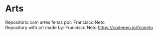 # Arts
 Repositório com artes feitas por: Francisco Neto <br>
 Repository with art made by: Francisco Neto
 https://codepen.io/fconeto
